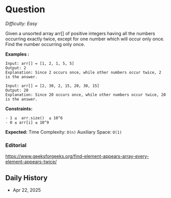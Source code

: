 # Question 

_Difficulty: Easy_

Given a unsorted array arr[] of positive integers having all the numbers occurring exactly twice, except for one number which will occur only once. Find the number occurring only once.

**Examples :**
```
Input: arr[] = [1, 2, 1, 5, 5]
Output: 2
Explanation: Since 2 occurs once, while other numbers occur twice, 2 is the answer.

Input: arr[] = [2, 30, 2, 15, 20, 30, 15]
Output: 20
Explanation: Since 20 occurs once, while other numbers occur twice, 20 is the answer.
```

**Constraints:**
```
- 1 ≤  arr.size()  ≤ 10^6
- 0 ≤ arr[i] ≤ 10^9
```

**Expected:**
Time Complexity: `O(n)`
Auxiliary Space: `O(1)`

### Editorial
https://www.geeksforgeeks.org/find-element-appears-array-every-element-appears-twice/

## Daily History
- Apr 22, 2025